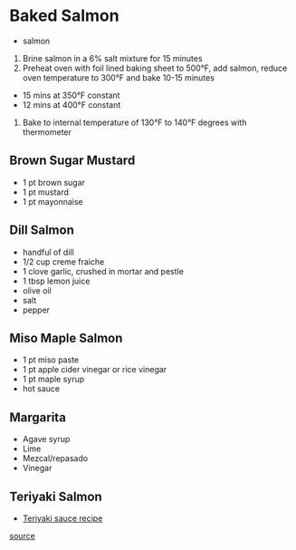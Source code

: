 # Baked Salmon

* salmon

1. Brine salmon in a 6% salt mixture for 15 minutes
1. Preheat oven with foil lined baking sheet to 500°F, add salmon, reduce oven temperature to 300°F and bake 10-15 minutes
  * 15 mins at 350°F constant
  * 12 mins at 400°F constant
1. Bake to internal temperature of 130°F to 140°F degrees with thermometer

## Brown Sugar Mustard

* 1 pt brown sugar
* 1 pt mustard
* 1 pt mayonnaise

## Dill Salmon

* handful of dill
* 1/2 cup creme fraiche
* 1 clove garlic, crushed in mortar and pestle
* 1 tbsp lemon juice
* olive oil
* salt
* pepper

## Miso Maple Salmon

* 1 pt miso paste
* 1 pt apple cider vinegar or rice vinegar
* 1 pt maple syrup
* hot sauce

## Margarita
* Agave syrup
* Lime
* Mezcal/repasado
* Vinegar

## Teriyaki Salmon

* [Teriyaki sauce recipe](./teriyaki-sauce)

[source](https://www.americastestkitchen.com/recipes/4127-oven-roasted-salmon)
